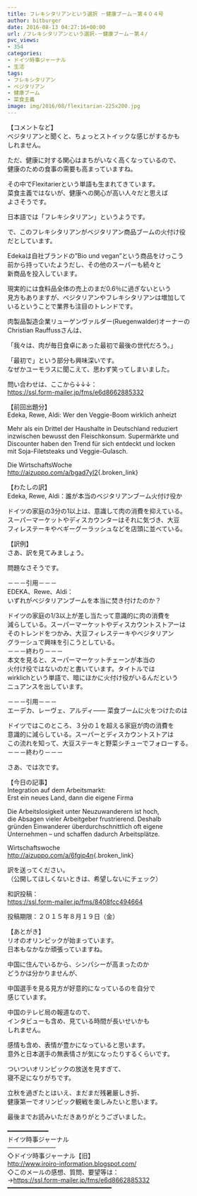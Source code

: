 ```yaml
---
title: フレキシタリアンという選択 －健康ブーム－第４０４号
author: bitburger
date: 2016-08-13 04:27:16+00:00
url: /フレキシタリアンという選択-－健康ブーム－第４/
pvc_views:
- 354
categories:
- ドイツ時事ジャーナル
- 生活
tags:
- フレキシタリアン
- ベジタリアン
- 健康ブーム
- 菜食主義
image: img/2016/08/flexitarian-225x200.jpg
---
```

【コメントなど】  
ベジタリアンと聞くと、ちょっとストイックな感じがするかも  
しれません。  
  
ただ、健康に対する関心はまちがいなく高くなっているので、  
健康のための食事の需要も高まっていますね。  
  
その中でFlexitarierという単語も生まれてきています。  
菜食主義ではないが、健康への関心が高い人々だと思えば  
よさそうです。  
  
日本語では「フレキシタリアン」というようです。  
  
  
で、このフレキシタリアンがベジタリアン商品ブームの火付け役  
だとしています。  
  
Edekaは自社ブランドの&#8221;Bio und vegan&#8221;という商品をけっこう  
前から持っていたようだし、その他のスーパーも続々と  
新商品を投入しています。  
  
現実的には食料品全体の売上のまだ0.6％に過ぎないという  
見方もありますが、ベジタリアンやフレキシタリアンは増加して  
いるということで業界も注目のトレンドです。  
  
肉製品製造企業リューゲンヴァルダー(Ruegenwalder)オーナーの  
Christian Rauffussさんは、  
  
「我々は、肉が毎日食卓にあった最初で最後の世代だろう。」  
  
「最初で」という部分も興味深いです。  
なぜかユーモラスに聞こえて、思わず笑ってしまいました。  
  
  
問い合わせは、ここから↓↓↓：  
<https://ssl.form-mailer.jp/fms/e6d8662885332>  
  
  
【前回出題分】  
Edeka, Rewe, Aldi: Wer den Veggie-Boom wirklich anheizt  
  
Mehr als ein Drittel der Haushalte in Deutschland reduziert  
inzwischen bewusst den Fleischkonsum. Supermärkte und  
Discounter haben den Trend für sich entdeckt und locken  
mit Soja-Filetsteaks und Veggie-Gulasch.  
  
Die WirtschaftsWoche  
<http://aizuppo.com/a/bgad7yl2>{.broken_link}  
  
  
【わたしの訳】  
Edeka, Rewe, Aldi：誰が本当のベジタリアンブーム火付け役か  
  
ドイツの家庭の3分の1以上は、意識して肉の消費を抑えている。  
スーパーマーケットやディスカウンターはそれに気づき、大豆  
フィレステーキやベギーグーラッシュなどを店頭に並べている。  
  
  
【訳例】  
さあ、訳を見てみましょう。  
  
問題なさそうです。  
  
－－－引用－－－  
EDEKA、Rewe、Aldi：  
いずれがベジタリアンブームを本当に焚き付けたのか？  
  
ドイツの家庭の1/3以上が差し当たって意識的に肉の消費を  
減らしている。スーパーマーケットやディスカウントストアーは  
そのトレンドをつかみ、大豆フィレステーキやベジタリアン  
グラーシュで興味を引こうとしている。  
－－－終わり－－－  
本文を見ると、スーパーマーケットチェーンが本当の  
火付け役ではないのだと書いています。タイトルでは  
wirklichという単語で、暗にほかに火付け役がいるんだという  
ニュアンスを出しています。  
  
  
－－－引用－－－  
エーデカ、レーヴェ、アルディ―― 菜食ブームに火をつけたのは  
  
ドイツではこのところ、３分の１を超える家庭が肉の消費を  
意識的に減らしている。スーパーとディスカウントストアは  
この流れを知って、大豆ステーキと野菜シチューでフォローする。  
－－－終わり－－－  
  
  
さあ、では次です。  
  
  
【今日の記事】  
Integration auf dem Arbeitsmarkt:  
Erst ein neues Land, dann die eigene Firma  
  
Die Arbeitslosigkeit unter Neuzuwanderern ist hoch,  
die Absagen vieler Arbeitgeber frustrierend. Deshalb  
gründen Einwanderer überdurchschnittlich oft eigene  
Unternehmen – und schaffen dadurch Arbeitsplätze.  
  
Wirtschaftswoche  
<http://aizuppo.com/a/6fgip4n>{.broken_link}  
  
訳を送ってください。  
（公開してほしくないときは、希望しないにチェック）  
  
和訳投稿：  
 <https://ssl.form-mailer.jp/fms/8408fcc494664>  
  
投稿期限：２０１５年８月１９日（金）  
  
【あとがき】  
リオのオリンピックが始まっています。  
日本もなかなか頑張っていますね。  
  
中国に住んでいるから、シンパシーが高まったのか  
どうかは分かりませんが、  
  
中国選手を見る見方が好意的になっているのを自分で  
感じています。  
  
中国のテレビ局の報道なので、  
インタビューも含め、見ている時間が長いせいかも  
しれません。  
  
感情も含め、表情が豊かになっていると思います。  
意外と日本選手の無表情さが気になったりするくらいです。  
  
ついついオリンピックの放送を見すぎて、  
寝不足になりがちです。  
  
立秋を過ぎたとはいえ、まだまだ残暑厳しき折、  
健康第一でオリンピック観戦を楽しみたいと思います。  
  
  
最後までお読みいただきありがとうございました。  
  
  
━━━━━━━━━━━  
ドイツ時事ジャーナル  
───────────  
◇ドイツ時事ジャーナル【旧】  
<http://www.iroiro-information.blogspot.com/>  
◇このメールの感想、質問、要望等は：  
-><https://ssl.form-mailer.jp/fms/e6d8662885332>  
━━━━━━━━━━━━━━━━━━━━━━━━━━━━